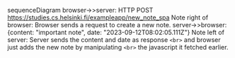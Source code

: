 sequenceDiagram
browser->>server: HTTP POST https://studies.cs.helsinki.fi/exampleapp/new_note_spa
Note right of browser: Browser sends a request to create a new note.
server->>browser: {content: "important note", date: "2023-09-12T08:02:05.111Z"}
Note left of server: Server sends the content and date as response `<br>` and browser just adds the new note by manipulating  `<br>` the javascript it fetched earlier.
